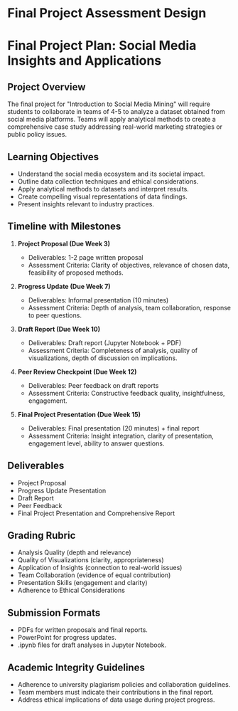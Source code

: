 Final Project Assessment Design
===============================

# Final Project Plan: Social Media Insights and Applications

## Project Overview
The final project for "Introduction to Social Media Mining" will require students to collaborate in teams of 4-5 to analyze a dataset obtained from social media platforms. Teams will apply analytical methods to create a comprehensive case study addressing real-world marketing strategies or public policy issues.

## Learning Objectives
- Understand the social media ecosystem and its societal impact.
- Outline data collection techniques and ethical considerations.
- Apply analytical methods to datasets and interpret results.
- Create compelling visual representations of data findings.
- Present insights relevant to industry practices.

## Timeline with Milestones
1. **Project Proposal (Due Week 3)**
   - Deliverables: 1-2 page written proposal
   - Assessment Criteria: Clarity of objectives, relevance of chosen data, feasibility of proposed methods.

2. **Progress Update (Due Week 7)**
   - Deliverables: Informal presentation (10 minutes)
   - Assessment Criteria: Depth of analysis, team collaboration, response to peer questions.

3. **Draft Report (Due Week 10)**
   - Deliverables: Draft report (Jupyter Notebook + PDF)
   - Assessment Criteria: Completeness of analysis, quality of visualizations, depth of discussion on implications.

4. **Peer Review Checkpoint (Due Week 12)**
   - Deliverables: Peer feedback on draft reports
   - Assessment Criteria: Constructive feedback quality, insightfulness, engagement.

5. **Final Project Presentation (Due Week 15)**
   - Deliverables: Final presentation (20 minutes) + final report
   - Assessment Criteria: Insight integration, clarity of presentation, engagement level, ability to answer questions.

## Deliverables
- Project Proposal
- Progress Update Presentation
- Draft Report
- Peer Feedback
- Final Project Presentation and Comprehensive Report

## Grading Rubric
- Analysis Quality (depth and relevance)
- Quality of Visualizations (clarity, appropriateness)
- Application of Insights (connection to real-world issues)
- Team Collaboration (evidence of equal contribution)
- Presentation Skills (engagement and clarity)
- Adherence to Ethical Considerations

## Submission Formats
- PDFs for written proposals and final reports.
- PowerPoint for progress updates.
- .ipynb files for draft analyses in Jupyter Notebook.

## Academic Integrity Guidelines
- Adherence to university plagiarism policies and collaboration guidelines.
- Team members must indicate their contributions in the final report.
- Address ethical implications of data usage during project progress.